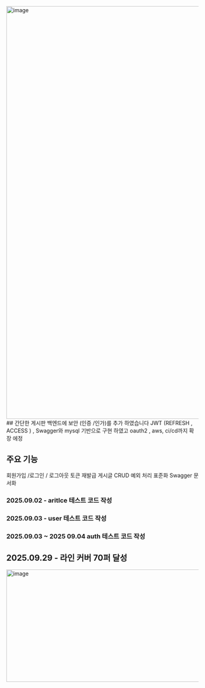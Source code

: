 <img width="3840" height="1080" alt="image" src="https://github.com/user-attachments/assets/684b0c73-2395-4554-940e-c4d2100e09d5" />## 간단한 게시판 백엔드에 보안 (인증 /인가)를 추가 하였습니다 JWT (REFRESH , ACCESS ) , Swagger와 mysql 기반으로 구현 하였고 oauth2 , aws, ci/cd까지 확장 에정 

## 주요 기능 
회원가입 /로그인 / 로그아웃
토큰 재발급 
게시글 CRUD
예외 처리 표준화
Swagger 문서화 

### 2025.09.02  - aritlce 테스트 코드 작성 
### 2025.09.03 - user 테스트 코드 작성 
### 2025.09.03 ~ 2025 09.04   auth 테스트 코드 작성
## 2025.09.29 - 라인 커버 70퍼 달성 
<img width="1152" height="294" alt="image" src="https://github.com/user-attachments/assets/1f18f46b-0c81-4a20-b58a-dadc3f3d5325" />
